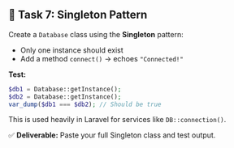 ## 🧩 Task 7: Singleton Pattern

Create a `Database` class using the **Singleton** pattern:
- Only one instance should exist  
- Add a method `connect()` → echoes `"Connected!"`  

**Test:**
```php
$db1 = Database::getInstance();
$db2 = Database::getInstance();
var_dump($db1 === $db2); // Should be true
```

This is used heavily in Laravel for services like `DB::connection()`.

✅ **Deliverable:** Paste your full Singleton class and test output.